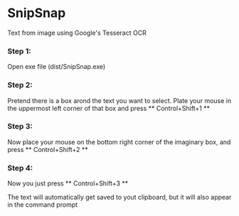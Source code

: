 # SnipSnap
Text from image using Google's Tesseract OCR

### Step 1:
Open exe file (dist/SnipSnap.exe)

### Step 2:
Pretend there is a box arond the text you want to select. Plate your mouse in the uppermost left corner of that box and press
** Control+Shift+1 **

### Step 3:
Now place your mouse on the bottom right corner of the imaginary box, and press
** Control+Shift+2 **

### Step 4:
Now you just press 
** Control+Shift+3 **

The text will automatically get saved to yout clipboard, but it will also appear in the command prompt
